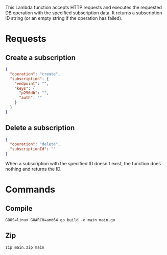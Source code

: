 This Lambda function accepts HTTP requests and executes the requested DB operation with the specified subscription data.
It returns a subscription ID string (or an empty string if the operation has failed).

# Requests

## Create a subscription

```json
{
  "operation": "create",
  "subscription": {
    "endpoint": "",
    "keys": {
      "p256dh": "",
      "auth": ""
    }
  }
}
```

## Delete a subscription

```json
{
  "operation": "delete",
  "subscriptionId": ""
}
```

When a subscription with the specified ID doesn't exist, the function does nothing and returns the ID.

# Commands

## Compile

`GOOS=linux GOARCH=amd64 go build -o main main.go`

## Zip

`zip main.zip main`